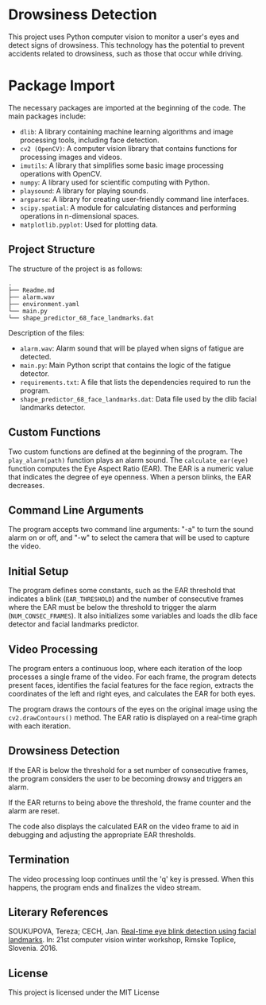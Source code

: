 # Drowsiness Detection

This project uses Python computer vision to monitor a user's eyes and detect signs of drowsiness. This technology has the potential to prevent accidents related to drowsiness, such as those that occur while driving.


# Package Import

The necessary packages are imported at the beginning of the code. The main packages include:

- `dlib`: A library containing machine learning algorithms and image processing tools, including face detection.
- `cv2 (OpenCV)`: A computer vision library that contains functions for processing images and videos.
- `imutils`: A library that simplifies some basic image processing operations with OpenCV.
- `numpy`: A library used for scientific computing with Python.
- `playsound`: A library for playing sounds.
- `argparse`: A library for creating user-friendly command line interfaces.
- `scipy.spatial`: A module for calculating distances and performing operations in n-dimensional spaces.
- `matplotlib.pyplot`: Used for plotting data.

## Project Structure

The structure of the project is as follows:

```
.
├── Readme.md
├── alarm.wav
├── environment.yaml
└── main.py
└── shape_predictor_68_face_landmarks.dat
```

Description of the files:

* `alarm.wav`: Alarm sound that will be played when signs of fatigue are detected.
* `main.py`: Main Python script that contains the logic of the fatigue detector.
* `requirements.txt`: A file that lists the dependencies required to run the program.
* `shape_predictor_68_face_landmarks.dat`: Data file used by the dlib facial landmarks detector.


## Custom Functions

Two custom functions are defined at the beginning of the program. The `play_alarm(path)` function plays an alarm sound. The `calculate_ear(eye)` function computes the Eye Aspect Ratio (EAR). The EAR is a numeric value that indicates the degree of eye openness. When a person blinks, the EAR decreases.

## Command Line Arguments

The program accepts two command line arguments: "-a" to turn the sound alarm on or off, and "-w" to select the camera that will be used to capture the video.

## Initial Setup

The program defines some constants, such as the EAR threshold that indicates a blink (`EAR_THRESHOLD`) and the number of consecutive frames where the EAR must be below the threshold to trigger the alarm (`NUM_CONSEC_FRAMES`). It also initializes some variables and loads the dlib face detector and facial landmarks predictor.


## Video Processing

The program enters a continuous loop, where each iteration of the loop processes a single frame of the video. For each frame, the program detects present faces, identifies the facial features for the face region, extracts the coordinates of the left and right eyes, and calculates the EAR for both eyes.

The program draws the contours of the eyes on the original image using the `cv2.drawContours()` method. The EAR ratio is displayed on a real-time graph with each iteration.

## Drowsiness Detection

If the EAR is below the threshold for a set number of consecutive frames, the program considers the user to be becoming drowsy and triggers an alarm.

If the EAR returns to being above the threshold, the frame counter and the alarm are reset.

The code also displays the calculated EAR on the video frame to aid in debugging and adjusting the appropriate EAR thresholds.

## Termination

The video processing loop continues until the 'q' key is pressed. When this happens, the program ends and finalizes the video stream.

## Literary References

SOUKUPOVA, Tereza; CECH, Jan. [Real-time eye blink detection using facial landmarks](https://vision.fe.uni-lj.si/cvww2016/proceedings/papers/05.pdf). In: 21st computer vision winter workshop, Rimske Toplice, Slovenia. 2016.

## License

This project is licensed under the MIT License
